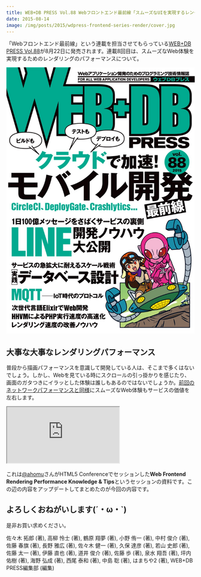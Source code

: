 ```yaml
---
title: WEB+DB PRESS Vol.88 Webフロントエンド最前線「スムーズなUIを実現するレンダリング速度の改善ノウハウ」
date: 2015-08-14
image: /img/posts/2015/wdpress-frontend-series-render/cover.jpg
---
```


「Webフロントエンド最前線」という連載を担当させてもらっている[WEB+DB PRESS Vol.88](http://gihyo.jp/magazine/wdpress/archive/2015/vol88)が8月22日に発売されます。連載8回目は、スムーズなWeb体験を実現するためのレンダリングのパフォーマンスについて。

![](/img/posts/2015/wdpress-frontend-series-render/cover.jpg)

## 大事な大事なレンダリングパフォーマンス

普段から描画パフォーマンスを意識して開発している人は、そこまで多くはないでしょう。しかし、Webを見ている時にスクロールの引っ掛かりを感じたり、画面のガタつきにイラッとした体験は誰しもあるのではないでしょうか。[前回のネットワークパフォーマンスと同様](/posts/2015/wdpress-frontend-series-network.html)にスムーズなWeb体験もサービスの価値を左右します。

<iframe loading="lazy" class="dropshadow speakerdeck-iframe" src="https://speakerdeck.com/player/6c6285903bcf0131b1062e4c06c0e983" title="Web Frontend Rendering Performance Knowledge &amp; Tips" allowfullscreen="true" style="aspect-ratio: 560 / 420;" data-ratio="1.3333333333333333"></iframe>

これは[@ahomu](http://twitter.com/ahomu)さんがHTML5 Conferenceでセッションした**Web Frontend Rendering Performance Knowledge & Tips**というセッションの資料です。この辺の内容をアップデートしてまとめたのが今回の内容です。

## よろしくおねがいします(´・ω・`)

是非お買い求めください。

<affiliate-link
  src="https://images-na.ssl-images-amazon.com/images/I/61sv1Mse%2BxL._SX352_BO1,204,203,200_.jpg"
  href="https://www.amazon.co.jp/dp/4774174882/"
  tag="1000ch-22"
  title="WEB+DB PRESS Vol.88">
  佐々木 拓郎  (著), 高柳 怜士  (著), 鶴原 翔夢 (著), 小野 侑一 (著), 中村 俊介 (著), 佐藤 春旗 (著), 長野 雅広 (著), 佐々木 健一 (著), 久保 達彦 (著), 若山 史郎 (著), 佐藤 太一 (著), 伊藤 直也 (著), 道井 俊介 (著), 佐藤 歩 (著), 泉水 翔吾  (著), 坪内 佑樹 (著), 海野 弘成 (著), 西尾 泰和 (著), 中島 聡 (著), はまちや2 (著), WEB+DB PRESS編集部 (編集)
</affiliate-link>
